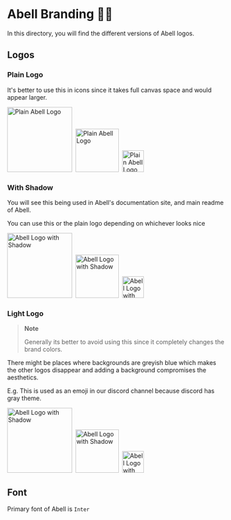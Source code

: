 # Abell Branding 💅🏼

In this directory, you will find the different versions of Abell logos.

## Logos

### Plain Logo

It's better to use this in icons since it takes full canvas space and would appear larger.

<img width="150" alt="Plain Abell Logo" src="./abell-logo.png" />&nbsp;&nbsp;<img width="100" alt="Plain Abell Logo" src="./abell-logo.png" />&nbsp;&nbsp;<img width="50" alt="Plain Abell Logo" src="./abell-logo.png" />


### With Shadow

You will see this being used in Abell's documentation site, and main readme of Abell.

You can use this or the plain logo depending on whichever looks nice

<img width="150" alt="Abell Logo with Shadow" src="./abell-logo-shadow.png" />&nbsp;&nbsp;<img width="100" alt="Abell Logo with Shadow" src="./abell-logo-shadow.png" />&nbsp;&nbsp;<img width="50" alt="Abell Logo with Shadow" src="./abell-logo-shadow.png" />


### Light Logo

> **Note**
> 
> Generally its better to avoid using this since it completely changes the brand colors. 

There might be places where backgrounds are greyish blue which makes the other logos disappear and adding a background compromises the aesthetics.

E.g. This is used as an emoji in our discord channel because discord has gray theme.

<img width="150" alt="Abell Logo with Shadow" src="./abell-logo-light.png" />&nbsp;&nbsp;<img width="100" alt="Abell Logo with Shadow" src="./abell-logo-light.png" />&nbsp;&nbsp;<img width="50" alt="Abell Logo with Shadow" src="./abell-logo-light.png" />


## Font

Primary font of Abell is `Inter`
